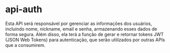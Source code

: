 # api-auth
Esta API será responsável por gerenciar as informações dos usuários, incluindo nome, nickname, email e senha, armazenando esses dados de forma segura. Além disso, ela terá a função de gerar e retornar tokens JWT (JSON Web Tokens) para autenticação, que serão utilizados por outras APIs que a consumirem.
